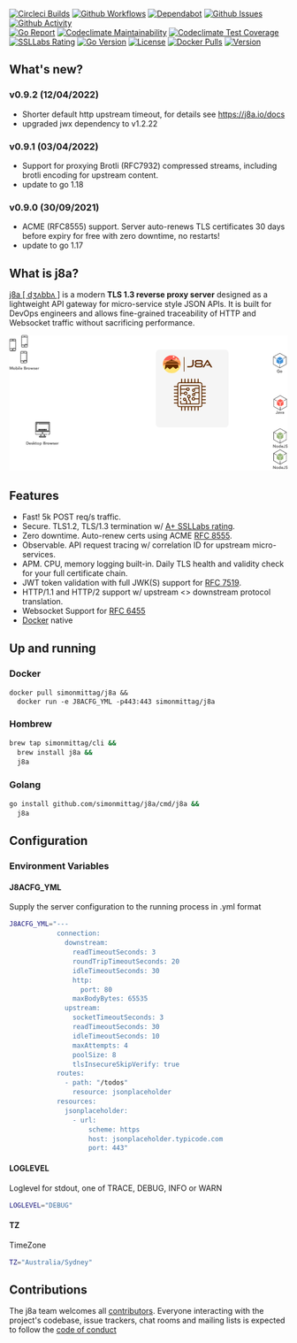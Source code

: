 [![Circleci Builds](https://circleci.com/gh/simonmittag/j8a.svg?style=shield)](https://circleci.com/gh/simonmittag/j8a)
[![Github Workflows](https://github.com/simonmittag/j8a/workflows/Go/badge.svg)](https://github.com/simonmittag/j8a/actions)
[![Dependabot](https://badgen.net/badge/Dependabot/enabled/green?icon=dependabot)](https://github.com/simonmittag/j8a/pulls?q=is%3Aopen+is%3Apr)
[![Github Issues](https://img.shields.io/github/issues/simonmittag/j8a)](https://github.com/simonmittag/j8a/issues)
[![Github Activity](https://img.shields.io/github/commit-activity/m/simonmittag/j8a)](https://img.shields.io/github/commit-activity/m/simonmittag/j8a)  
[![Go Report](https://goreportcard.com/badge/github.com/simonmittag/j8a)](https://goreportcard.com/report/github.com/simonmittag/j8a)
[![Codeclimate Maintainability](https://api.codeclimate.com/v1/badges/326d3c304e32645811c8/maintainability)](https://codeclimate.com/github/simonmittag/jabba/maintainability)
[![Codeclimate Test Coverage](https://api.codeclimate.com/v1/badges/326d3c304e32645811c8/test_coverage)](https://codeclimate.com/github/simonmittag/jabba/code)
[![SSLLabs Rating](https://img.shields.io/badge/SSLLabs-A%2B-brightgreen)](https://www.ssllabs.com/ssltest/analyze.html?d=j8a.io)
[![Go Version](https://img.shields.io/github/go-mod/go-version/simonmittag/j8a)](https://img.shields.io/github/go-mod/go-version/simonmittag/j8a)
[![License](https://img.shields.io/badge/License-Apache%202.0-blue.svg)](https://opensource.org/licenses/Apache-2.0)
[![Docker Pulls](https://img.shields.io/docker/pulls/simonmittag/j8a)](https://hub.docker.com/repository/docker/simonmittag/j8a)
[![Version](https://img.shields.io/docker/v/simonmittag/j8a/0.9.2)](https://hub.docker.com/repository/docker/simonmittag/j8a)

## What's new?

### v0.9.2 (12/04/2022)
* Shorter default http upstream timeout, for details see https://j8a.io/docs
* upgraded jwx dependency to v1.2.22

### v0.9.1 (03/04/2022)

* Support for proxying Brotli (RFC7932) compressed streams, including brotli encoding for upstream content.
* update to go 1.18

### v0.9.0 (30/09/2021)

* ACME (RFC8555) support. Server auto-renews TLS certificates 30 days before expiry for free with zero downtime, no
  restarts!
* update to go 1.17

## What is j8a?

[j8a [ dʒʌbbʌ ]](https://j8a.io) is a modern **TLS 1.3 reverse proxy server** designed as a lightweight API gateway for
micro-service style JSON APIs. It is built for DevOps engineers and allows fine-grained traceability of HTTP and
Websocket traffic without sacrificing performance.

![](images/route.gif)

## Features

* Fast! 5k POST req/s traffic.
* Secure. TLS1.2, TLS/1.3 termination w/ [A+ SSLLabs rating](https://www.ssllabs.com/ssltest/analyze.html?d=j8a.io).
* Zero downtime. Auto-renew certs using ACME [RFC 8555](https://tools.ietf.org/html/rfc8555).
* Observable. API request tracing w/ correlation ID for upstream micro-services.
* APM. CPU, memory logging built-in. Daily TLS health and validity check for your full certificate chain.
* JWT token validation with full JWK(S) support for [RFC 7519](https://tools.ietf.org/html/rfc7519).
* HTTP/1.1 and HTTP/2 support w/ upstream <> downstream protocol translation.
* Websocket Support for [RFC 6455](https://datatracker.ietf.org/doc/html/rfc6455)
* [Docker](https://hub.docker.com/repository/docker/simonmittag/j8a) native

## Up and running

### Docker
```
docker pull simonmittag/j8a &&
  docker run -e J8ACFG_YML -p443:443 simonmittag/j8a
```

### Hombrew
```bash
brew tap simonmittag/cli && 
  brew install j8a && 
  j8a
```

### Golang
```bash
go install github.com/simonmittag/j8a/cmd/j8a &&
  j8a
```

## Configuration

### Environment Variables

#### J8ACFG_YML

Supply the server configuration to the running process in .yml format

```bash
J8ACFG_YML="---
            connection:
              downstream:
                readTimeoutSeconds: 3
                roundTripTimeoutSeconds: 20
                idleTimeoutSeconds: 30
                http:
                  port: 80
                maxBodyBytes: 65535
              upstream:
                socketTimeoutSeconds: 3
                readTimeoutSeconds: 30
                idleTimeoutSeconds: 10
                maxAttempts: 4
                poolSize: 8
                tlsInsecureSkipVerify: true
            routes:
              - path: "/todos"
                resource: jsonplaceholder
            resources:
              jsonplaceholder:
                - url:
                    scheme: https
                    host: jsonplaceholder.typicode.com
                    port: 443"
```

#### LOGLEVEL

Loglevel for stdout, one of TRACE, DEBUG, INFO or WARN

```bash
LOGLEVEL="DEBUG"
```

#### TZ

TimeZone

```bash
TZ="Australia/Sydney"
```

## Contributions

The j8a team welcomes all [contributors](https://github.com/simonmittag/j8a/blob/master/CONTRIBUTING.md). Everyone
interacting with the project's codebase, issue trackers, chat rooms and mailing lists is expected to follow
the [code of conduct](https://github.com/simonmittag/j8a/blob/master/CODE_OF_CONDUCT.md)
